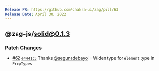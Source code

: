 ```yaml
---
Release PR: https://github.com/chakra-ui/zag/pull/63
Release Date: April 30, 2022
---
```



## @zag-js/solid@0.1.3

### Patch Changes

-   [#62](https://github.com/chakra-ui/zag/pull/62)
    [`e4441c6`](https://github.com/chakra-ui/zag/commit/e4441c6f1fae0f7d8391f0f1403138c70bbc6b1a) Thanks
    [@segunadebayo](https://github.com/segunadebayo)! - Widen type for `element` type in `PropTypes`
